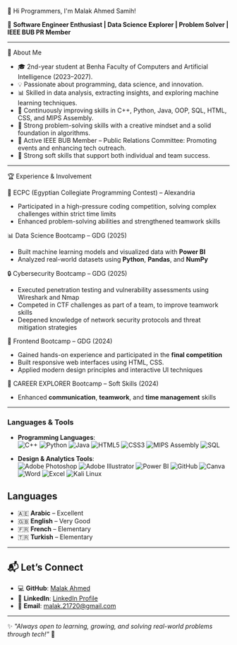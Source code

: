 👋 Hi Programmers, I'm Malak Ahmed Samih!

🚀 **Software Engineer Enthusiast | Data Science Explorer | Problem Solver | IEEE BUB PR Member**

---

🌟 About Me
  - 🎓 2nd-year student at Benha Faculty of Computers and Artificial Intelligence (2023–2027).
  - 💡 Passionate about programming, data science, and innovation.
  - 📊 Skilled in data analysis, extracting insights, and exploring machine learning techniques.
  - 🌱 Continuously improving skills in C++, Python, Java, OOP, SQL, HTML, CSS, and MIPS Assembly.
  - 🧠 Strong problem-solving skills with a creative mindset and a solid foundation in algorithms.
  - 🤝 Active IEEE BUB Member – Public Relations Committee: Promoting events and enhancing tech outreach.
  - 💼 Strong soft skills that support both individual and team success.



---

🏆 Experience & Involvement

🎯 ECPC (Egyptian Collegiate Programming Contest) – Alexandria
  - Participated in a high-pressure coding competition, solving complex challenges within strict time limits
  - Enhanced problem-solving abilities and strengthened teamwork skills

📊 Data Science Bootcamp – GDG (2025)
  - Built machine learning models and visualized data with **Power BI**
  - Analyzed real-world datasets using **Python**, **Pandas**, and **NumPy**
 
🔒 Cybersecurity Bootcamp – GDG (2025)
  - Executed penetration testing and vulnerability assessments using Wireshark and Nmap
  - Competed in CTF challenges as part of a team, to improve teamwork skills
  - Deepened knowledge of network security protocols and threat mitigation strategies

💼 Frontend Bootcamp – GDG (2024)
  - Gained hands-on experience and participated in the **final competition**
  - Built responsive web interfaces using HTML, CSS.
  - Applied modern design principles and interactive UI techniques

🧠 CAREER EXPLORER Bootcamp – Soft Skills (2024)
  - Enhanced **communication**, **teamwork**, and **time management** skills

---

### **Languages & Tools**
- **Programming Languages**:  
  ![C++](https://img.shields.io/badge/C++-00599C?style=flat&logo=cplusplus&logoColor=white)
  ![Python](https://img.shields.io/badge/Python-3776AB?style=flat&logo=python&logoColor=white)
  ![Java](https://img.shields.io/badge/Java-007396?style=flat&logo=java&logoColor=white)
  ![HTML5](https://img.shields.io/badge/HTML5-E34F26?style=flat&logo=html5&logoColor=white)
  ![CSS3](https://img.shields.io/badge/CSS3-1572B6?style=flat&logo=css3&logoColor=white)
  ![MIPS Assembly](https://img.shields.io/badge/MIPS%20Assembly-008080?style=flat)
  ![SQL](https://img.shields.io/badge/SQL-4479A1?style=flat&logo=postgresql&logoColor=white)

- **Design & Analytics Tools**:  
  ![Adobe Photoshop](https://img.shields.io/badge/Adobe%20Photoshop-31A8FF?style=flat&logo=adobephotoshop&logoColor=white)
  ![Adobe Illustrator](https://img.shields.io/badge/Adobe%20Illustrator-FF9A00?style=flat&logo=adobeillustrator&logoColor=white)
  ![Power BI](https://img.shields.io/badge/Power%20BI-F2C811?style=flat&logo=powerbi&logoColor=black)
  ![GitHub](https://img.shields.io/badge/GitHub-181717?style=flat&logo=github&logoColor=white)
  ![Canva](https://img.shields.io/badge/Canva-00C4CC?style=flat&logo=canva&logoColor=white)
  ![Word](https://img.shields.io/badge/Word-2B579A?style=flat&logo=microsoftword&logoColor=white)
  ![Excel](https://img.shields.io/badge/Excel-217346?style=flat&logo=microsoftexcel&logoColor=white)
  ![Kali Linux](https://img.shields.io/badge/Kali%20Linux-557C94?style=flat&logo=kalilinux&logoColor=white)


## Languages
- 🇦🇪 **Arabic** – Excellent  
- 🇬🇧 **English** – Very Good  
- 🇫🇷 **French** – Elementary  
- 🇹🇷 **Turkish** – Elementary   

---

## 📬 Let’s Connect
- 💻 **GitHub**: [Malak Ahmed](https://github.com/Malak-A7med)  
- 🔗 **LinkedIn**: [LinkedIn Profile](#)  
- 📧 **Email**: [malak.21720@gmail.com](mailto:malak.21720@gmail.com)

---

✨ _"Always open to learning, growing, and solving real-world problems through tech!"_ 🚀
